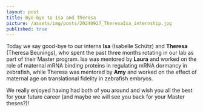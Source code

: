```yaml
---
layout: post
title: Bye-bye to Isa and Theresa 
picture: /assets/img/posts/20240927_TheresaIsa_internship.jpg
published: true
---
```

Today we say good-bye to our interns **Isa** (Isabelle Schütz) and **Theresa** (Theresa Beunings), who spent the past three months rotating in our lab as part of their Master program. 
Isa was mentored by **Laura** and worked on the role of maternal mRNA binding proteins in regulating mRNA dormancy in zebrafish, while Theresa was mentored by **Amy** and worked on the effect of maternal age on translational fidelity in zebrafish embryos.

We really enjoyed having had both of you around and wish you all the best for your future career (and maybe we will see you back for your Master theses?)!
